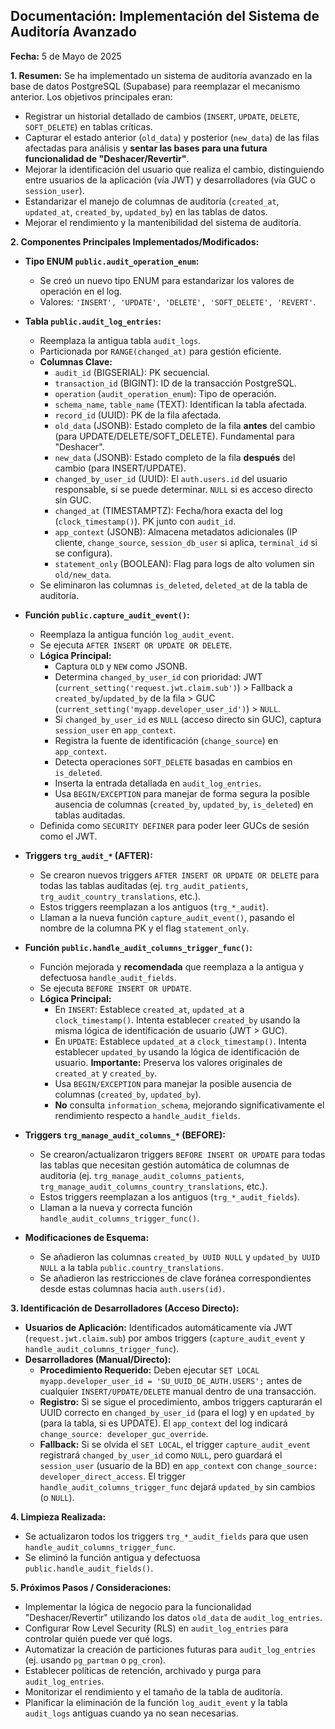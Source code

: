 ## Documentación: Implementación del Sistema de Auditoría Avanzado

**Fecha:** 5 de Mayo de 2025

**1. Resumen:**
Se ha implementado un sistema de auditoría avanzado en la base de datos PostgreSQL (Supabase) para reemplazar el mecanismo anterior. Los objetivos principales eran:
* Registrar un historial detallado de cambios (`INSERT`, `UPDATE`, `DELETE`, `SOFT_DELETE`) en tablas críticas.
* Capturar el estado anterior (`old_data`) y posterior (`new_data`) de las filas afectadas para análisis y **sentar las bases para una futura funcionalidad de "Deshacer/Revertir"**.
* Mejorar la identificación del usuario que realiza el cambio, distinguiendo entre usuarios de la aplicación (vía JWT) y desarrolladores (vía GUC o `session_user`).
* Estandarizar el manejo de columnas de auditoría (`created_at`, `updated_at`, `created_by`, `updated_by`) en las tablas de datos.
* Mejorar el rendimiento y la mantenibilidad del sistema de auditoría.

**2. Componentes Principales Implementados/Modificados:**

* **Tipo ENUM `public.audit_operation_enum`:**
    * Se creó un nuevo tipo ENUM para estandarizar los valores de operación en el log.
    * Valores: `'INSERT', 'UPDATE', 'DELETE', 'SOFT_DELETE', 'REVERT'`.

* **Tabla `public.audit_log_entries`:**
    * Reemplaza la antigua tabla `audit_logs`.
    * Particionada por `RANGE(changed_at)` para gestión eficiente.
    * **Columnas Clave:**
        * `audit_id` (BIGSERIAL): PK secuencial.
        * `transaction_id` (BIGINT): ID de la transacción PostgreSQL.
        * `operation` (`audit_operation_enum`): Tipo de operación.
        * `schema_name`, `table_name` (TEXT): Identifican la tabla afectada.
        * `record_id` (UUID): PK de la fila afectada.
        * `old_data` (JSONB): Estado completo de la fila **antes** del cambio (para UPDATE/DELETE/SOFT_DELETE). Fundamental para "Deshacer".
        * `new_data` (JSONB): Estado completo de la fila **después** del cambio (para INSERT/UPDATE).
        * `changed_by_user_id` (UUID): El `auth.users.id` del usuario responsable, si se puede determinar. `NULL` si es acceso directo sin GUC.
        * `changed_at` (TIMESTAMPTZ): Fecha/hora exacta del log (`clock_timestamp()`). PK junto con `audit_id`.
        * `app_context` (JSONB): Almacena metadatos adicionales (IP cliente, `change_source`, `session_db_user` si aplica, `terminal_id` si se configura).
        * `statement_only` (BOOLEAN): Flag para logs de alto volumen sin `old/new_data`.
    * Se eliminaron las columnas `is_deleted`, `deleted_at` de la tabla de auditoría.

* **Función `public.capture_audit_event()`:**
    * Reemplaza la antigua función `log_audit_event`.
    * Se ejecuta `AFTER INSERT OR UPDATE OR DELETE`.
    * **Lógica Principal:**
        * Captura `OLD` y `NEW` como JSONB.
        * Determina `changed_by_user_id` con prioridad: JWT (`current_setting('request.jwt.claim.sub')`) > Fallback a `created_by`/`updated_by` de la fila > GUC (`current_setting('myapp.developer_user_id')`) > `NULL`.
        * Si `changed_by_user_id` es `NULL` (acceso directo sin GUC), captura `session_user` en `app_context`.
        * Registra la fuente de identificación (`change_source`) en `app_context`.
        * Detecta operaciones `SOFT_DELETE` basadas en cambios en `is_deleted`.
        * Inserta la entrada detallada en `audit_log_entries`.
        * Usa `BEGIN/EXCEPTION` para manejar de forma segura la posible ausencia de columnas (`created_by`, `updated_by`, `is_deleted`) en tablas auditadas.
    * Definida como `SECURITY DEFINER` para poder leer GUCs de sesión como el JWT.

* **Triggers `trg_audit_*` (AFTER):**
    * Se crearon nuevos triggers `AFTER INSERT OR UPDATE OR DELETE` para todas las tablas auditadas (ej. `trg_audit_patients`, `trg_audit_country_translations`, etc.).
    * Estos triggers reemplazan a los antiguos (`trg_*_audit`).
    * Llaman a la nueva función `capture_audit_event()`, pasando el nombre de la columna PK y el flag `statement_only`.

* **Función `public.handle_audit_columns_trigger_func()`:**
    * Función mejorada y **recomendada** que reemplaza a la antigua y defectuosa `handle_audit_fields`.
    * Se ejecuta `BEFORE INSERT OR UPDATE`.
    * **Lógica Principal:**
        * En `INSERT`: Establece `created_at`, `updated_at` a `clock_timestamp()`. Intenta establecer `created_by` usando la misma lógica de identificación de usuario (JWT > GUC).
        * En `UPDATE`: Establece `updated_at` a `clock_timestamp()`. Intenta establecer `updated_by` usando la lógica de identificación de usuario. **Importante:** Preserva los valores originales de `created_at` y `created_by`.
        * Usa `BEGIN/EXCEPTION` para manejar la posible ausencia de columnas (`created_by`, `updated_by`).
        * **No** consulta `information_schema`, mejorando significativamente el rendimiento respecto a `handle_audit_fields`.

* **Triggers `trg_manage_audit_columns_*` (BEFORE):**
    * Se crearon/actualizaron triggers `BEFORE INSERT OR UPDATE` para todas las tablas que necesitan gestión automática de columnas de auditoría (ej. `trg_manage_audit_columns_patients`, `trg_manage_audit_columns_country_translations`, etc.).
    * Estos triggers reemplazan a los antiguos (`trg_*_audit_fields`).
    * Llaman a la nueva y correcta función `handle_audit_columns_trigger_func()`.

* **Modificaciones de Esquema:**
    * Se añadieron las columnas `created_by UUID NULL` y `updated_by UUID NULL` a la tabla `public.country_translations`.
    * Se añadieron las restricciones de clave foránea correspondientes desde estas columnas hacia `auth.users(id)`.

**3. Identificación de Desarrolladores (Acceso Directo):**

* **Usuarios de Aplicación:** Identificados automáticamente vía JWT (`request.jwt.claim.sub`) por ambos triggers (`capture_audit_event` y `handle_audit_columns_trigger_func`).
* **Desarrolladores (Manual/Directo):**
    * **Procedimiento Requerido:** Deben ejecutar `SET LOCAL myapp.developer_user_id = 'SU_UUID_DE_AUTH.USERS';` antes de cualquier `INSERT/UPDATE/DELETE` manual dentro de una transacción.
    * **Registro:** Si se sigue el procedimiento, ambos triggers capturarán el UUID correcto en `changed_by_user_id` (para el log) y en `updated_by` (para la tabla, si es UPDATE). El `app_context` del log indicará `change_source: developer_guc_override`.
    * **Fallback:** Si se olvida el `SET LOCAL`, el trigger `capture_audit_event` registrará `changed_by_user_id` como `NULL`, pero guardará el `session_user` (usuario de la BD) en `app_context` con `change_source: developer_direct_access`. El trigger `handle_audit_columns_trigger_func` dejará `updated_by` sin cambios (o `NULL`).

**4. Limpieza Realizada:**

* Se actualizaron todos los triggers `trg_*_audit_fields` para que usen `handle_audit_columns_trigger_func`.
* Se eliminó la función antigua y defectuosa `public.handle_audit_fields()`.

**5. Próximos Pasos / Consideraciones:**

* Implementar la lógica de negocio para la funcionalidad "Deshacer/Revertir" utilizando los datos `old_data` de `audit_log_entries`.
* Configurar Row Level Security (RLS) en `audit_log_entries` para controlar quién puede ver qué logs.
* Automatizar la creación de particiones futuras para `audit_log_entries` (ej. usando `pg_partman` o `pg_cron`).
* Establecer políticas de retención, archivado y purga para `audit_log_entries`.
* Monitorizar el rendimiento y el tamaño de la tabla de auditoría.
* Planificar la eliminación de la función `log_audit_event` y la tabla `audit_logs` antiguas cuando ya no sean necesarias.